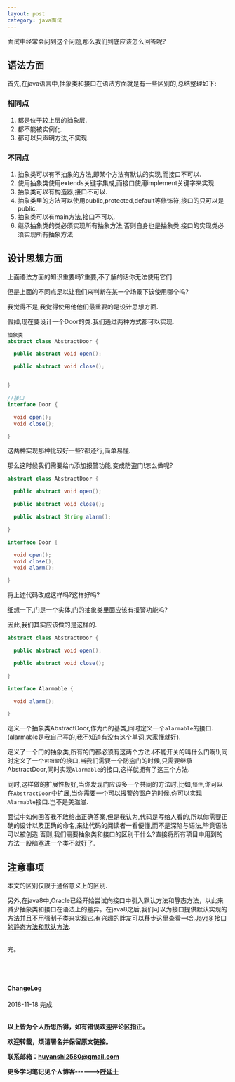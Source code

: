 ```yaml
---
layout: post
category: java面试
---
```


面试中经常会问到这个问题,那么我们到底应该怎么回答呢?

## 语法方面

首先,在java语言中,抽象类和接口在语法方面就是有一些区别的,总结整理如下:

### 相同点

1. 都是位于较上层的抽象层.
2. 都不能被实例化.
3. 都可以只声明方法,不实现.

### 不同点

1. 抽象类可以有不抽象的方法,即某个方法有默认的实现,而接口不可以.
2. 使用抽象类使用extends关键字集成,而接口使用implement关键字来实现.
3. 抽象类可以有构造器,接口不可以.
4. 抽象类里的方法可以使用public,protected,default等修饰符,接口的只可以是public.
5. 抽象类可以有main方法,接口不可以.
6. 继承抽象类的类必须实现所有抽象方法,否则自身也是抽象类,接口的实现类必须实现所有抽象方法.


## 设计思想方面

上面语法方面的知识重要吗?重要,不了解的话你无法使用它们.

但是上面的不同点足以让我们来判断在某一个场景下该使用哪个吗?

我觉得不是,我觉得使用他他们最重要的是设计思想方面.


假如,现在要设计一个Door的类.我们通过两种方式都可以实现.

```java
抽象类
abstract class AbstractDoor {

  public abstract void open();

  public abstract void close();


}

//接口
interface Door {

  void open();
  void close();

}
```

这两种实现那种比较好一些?都还行,简单易懂.

那么这时候我们需要给`门`添加报警功能,变成防盗门!怎么做呢?

```java
abstract class AbstractDoor {

  public abstract void open();

  public abstract void close();

  public abstract String alarm();

}

interface Door {

  void open();
  void close();
  void alarm();

}
```

将上述代码改成这样吗?这样好吗?

细想一下,门是一个实体,门的抽象类里面应该有报警功能吗?

因此,我们其实应该做的是这样的.

```java
abstract class AbstractDoor {

  public abstract void open();

  public abstract void close();

}

interface Alarmable {

  void alarm();

}
```

定义一个抽象类AbstractDoor,作为`门`的基类,同时定义一个`alarmable`的接口.(alarmable是我自己写的,我不知道有没有这个单词,大家懂就好).

定义了一个门的抽象类,所有的门都必须有这两个方法.(不能开关的叫什么门啊!),同时定义了一个`可报警`的接口,当我们需要一个防盗门的时候,只需要继承AbstractDoor,同时实现`Alarmable`的接口,这样就拥有了这三个方法.

同时,这样做的扩展性极好,当你发现门应该多一个共同的方法时,比如,`锁住`,你可以在`AbstractDoor`中扩展,当你需要一个可以报警的窗户的时候,你可以实现`Alarmable`接口.岂不是美滋滋.

面试中如何回答我不敢给出正确答案,但是我认为,代码是写给人看的,所以你需要正确的设计以及正确的命名,来让代码的阅读者一看便懂,而不是深陷与语法,毕竟语法可以被创造.否则,我们需要抽象类和接口的区别干什么?直接将所有项目中用到的方法一股脑塞进一个类不就好了.

## 注意事项

本文的区别仅限于通俗意义上的区别.

另外,在java8中,Oracle已经开始尝试向接口中引入默认方法和静态方法，以此来减少抽象类和接口在语法上的差异。在java8之后,我们可以为接口提供默认实现的方法并且不用强制子类来实现它.有兴趣的胖友可以移步这里查看一哈.<a href="{{ site.baseurl }}/java8/java/2018/03/10/java8-%E6%8E%A5%E5%8F%A3%E7%9A%84%E9%9D%99%E6%80%81%E6%96%B9%E6%B3%95%E5%92%8C%E9%BB%98%E8%AE%A4%E6%96%B9%E6%B3%95/">Java8 接口的静态方法和默认方法</a>.



<br>
完。

<br>
<br>
<br>
<br>
<h4>ChangeLog</h4>
2018-11-18 完成
<br>
<br>

**以上皆为个人所思所得，如有错误欢迎评论区指正。**

**欢迎转载，烦请署名并保留原文链接。**

**联系邮箱：huyanshi2580@gmail.com**

**更多学习笔记见个人博客------><a href="{{ site.baseurl }}/">呼延十</a>**

